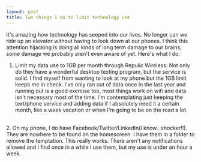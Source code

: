 ```yaml
---
layout: post
title: Two things I do to limit technology use
---
```

It's amazing how technology has seeped into our lives.  No longer can we ride up an elevator without having 
to look down at our phones.  I think this attention hijacking is doing all kinds of long term damage to our brains, some damage we probably 
aren't even aware of yet. Here's what I do:
<br>
 1. Limit my data use to 1GB per month through Repulic Wireless.  Not only do they have a wonderful desktop texting program, but the service is solid. I find myself from wanting to look at my phone but the 1GB limit keeps me in check.  I've only ran out of data once in the last year and running out is a good exercise too, most things work on wifi and data isn't necessary most of the time.  I'm contemplating just keeping the text/phone service and adding data if I absolutely need it a certain month, like a week vacation or when I'm going to be on the road a lot.
<br>
 2. On my phone, I do have Facebook/Twitter/LinkedIn(I know.. shocker!!).  They are nowhere to be found on the homescreen.  I have them 
in a folder to remove the temptation.  This really works.  There aren't any notifications allowed and I find once in a while I use them, but my use is under an hour a week. 







